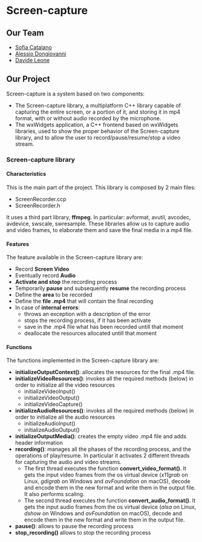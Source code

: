 # Screen-capture

## Our Team 
* [Sofia Catalano](https://github.com/sofia-catalano)
* [Alessio Dongiovanni](https://github.com/alessiodongio)
* [Davide Leone](https://github.com/davide-leone96)

## Our Project
Screen-capture is a system based on two components:
* The Screen-capture library, a multiplatform C++ library capable of capturing the entire screen, or a portion of it, and storing it in mp4 format, with or without audio recorded by the microphone.
* The wxWidgets application, a C++ frontend based on wxWidgets libraries, used to show the proper behavior of the Screen-capture library, and to allow the user to record/pause/resume/stop a video stream.


### Screen-capture library
#### Characteristics 
This is the main part of the project. This library is composed by 2 main files:
* ScreenRecorder.ccp
* ScreenRecorder.h

It uses a third part library, **ffmpeg**. In particular: avformat, avutil, avcodec, avdevice, swscale, swresample.
These libraries allow us to capture audio and video frames, to elaborate them and save the final media in a mp4 file. 

#### Features
The feature available in the Screen-capture library are: 
* Record **Screen Video**
* Eventually record **Audio**
* **Activate and stop** the recording process
* Temporarily **pause** and subsequently **resume** the recording process
* Define the **area** to be recorded
* Define the **file .mp4** that will contain the final recording
* In case of **internal errors**:
  * throws an exception with a description of the error
  * stops the recording process, if it has been activate
  * save in the .mp4 file what has been recorded untill that moment
  * deallocate the resources allocated untill that moment

#### Functions
The functions implemented in the Screen-capture library are: 
* **initializeOutputContext()**: allocates the resources for the final .mp4 file.
* **initializeVideoResources()**: invokes all the required methods (below) in order to initialize all the video resources
  * initializeVideoInput()
  * initializeVideoOutput()
  * initializeVideoCapture()
* **initializeAudioResources()**: invokes all the required methods (below) in order to initialize all the audio resources
  * initializeAudioInput()
  * initializeAudioOutput()
* **initializeOutputMedia()**: creates the empty video .mp4 file and adds header information
* **recording()**: manages all the phases of the recording process, and the operations of play/resume. In particular it activates 2 different threads for capturing the audio and video streams. 
  * The first thread executes the function **convert_video_format()**. It gets the input video frames from the os virtual device (*x11grab* on Linux, *gdigrab* on Windows and *avFoundation* on macOS), decode and encode them in the new format and write them in the output file. It also performs scaling.
  * The second thread executes the function **convert_audio_format()**. It gets the input audio frames from the os virtual device (*alsa* on Linux, *dshow* on Windows and *avFoundation* on macOS), decode and encode them in the new format and write them in the output file.
* **pause()**: allows to pause the recording process
* **stop_recording()** allows to stop the recording process
 
